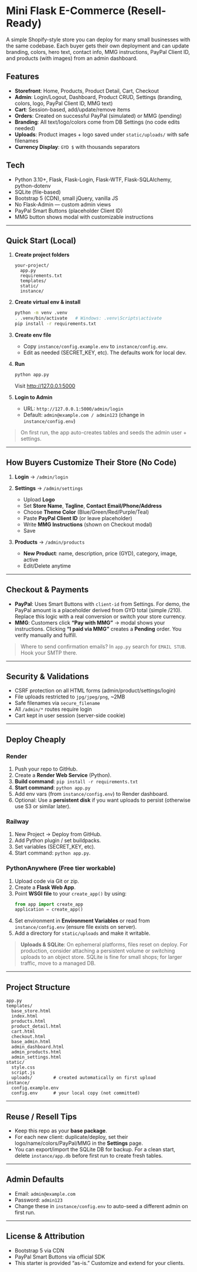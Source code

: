 # Mini Flask E-Commerce (Resell-Ready)

A simple Shopify-style store you can deploy for many small businesses with the same codebase. Each buyer gets their own deployment and can update branding, colors, hero text, contact info, MMG instructions, PayPal Client ID, and products (with images) from an admin dashboard.

## Features

- **Storefront**: Home, Products, Product Detail, Cart, Checkout
- **Admin**: Login/Logout, Dashboard, Product CRUD, Settings (branding, colors, logo, PayPal Client ID, MMG text)
- **Cart**: Session-based, add/update/remove items
- **Orders**: Created on successful PayPal (simulated) or MMG (pending)
- **Branding**: All text/logo/colors come from DB Settings (no code edits needed)
- **Uploads**: Product images + logo saved under `static/uploads/` with safe filenames
- **Currency Display**: `GYD $` with thousands separators

## Tech

- Python 3.10+, Flask, Flask-Login, Flask-WTF, Flask-SQLAlchemy, python-dotenv
- SQLite (file-based)
- Bootstrap 5 (CDN), small jQuery, vanilla JS
- No Flask-Admin — custom admin views
- PayPal Smart Buttons (placeholder Client ID)
- MMG button shows modal with customizable instructions

---

## Quick Start (Local)

1. **Create project folders**
   ```
   your-project/
     app.py
     requirements.txt
     templates/
     static/
     instance/
   ```

2. **Create virtual env & install**
   ```bash
   python -m venv .venv
   . .venv/bin/activate   # Windows: .venv\Scripts\activate
   pip install -r requirements.txt
   ```

3. **Create env file**
   - Copy `instance/config.example.env` to `instance/config.env`.
   - Edit as needed (SECRET_KEY, etc). The defaults work for local dev.

4. **Run**
   ```bash
   python app.py
   ```
   Visit http://127.0.0.1:5000

5. **Login to Admin**
   - URL: `http://127.0.0.1:5000/admin/login`
   - Default: `admin@example.com / admin123` (change in `instance/config.env`)

> On first run, the app auto-creates tables and seeds the admin user + settings.

---

## How Buyers Customize Their Store (No Code)

1. **Login** → `/admin/login`
2. **Settings** → `/admin/settings`
   - Upload **Logo**
   - Set **Store Name**, **Tagline**, **Contact Email/Phone/Address**
   - Choose **Theme Color** (Blue/Green/Red/Purple/Teal)
   - Paste **PayPal Client ID** (or leave placeholder)
   - Write **MMG Instructions** (shown on Checkout modal)
   - Save

3. **Products** → `/admin/products`
   - **New Product**: name, description, price (GYD), category, image, active
   - Edit/Delete anytime

---

## Checkout & Payments

- **PayPal**: Uses Smart Buttons with `client-id` from Settings. For demo, the PayPal amount is a placeholder derived from GYD total (simple /210). Replace this logic with a real conversion or switch your store currency.
- **MMG**: Customers click **“Pay with MMG”** → modal shows your instructions. Clicking **“I paid via MMG”** creates a **Pending** order. You verify manually and fulfill.

> Where to send confirmation emails? In `app.py` search for `EMAIL STUB`. Hook your SMTP there.

---

## Security & Validations

- CSRF protection on all HTML forms (admin/product/settings/login)
- File uploads restricted to `jpg/jpeg/png`, ~2MB
- Safe filenames via `secure_filename`
- All `/admin/*` routes require login
- Cart kept in user session (server-side cookie)

---

## Deploy Cheaply

### Render
1. Push your repo to GitHub.
2. Create a **Render Web Service** (Python).
3. **Build command**: `pip install -r requirements.txt`
4. **Start command**: `python app.py`
5. Add env vars (from `instance/config.env`) to Render dashboard.
6. Optional: Use a **persistent disk** if you want uploads to persist (otherwise use S3 or similar later).

### Railway
1. New Project → Deploy from GitHub.
2. Add Python plugin / set buildpacks.
3. Set variables (SECRET_KEY, etc).
4. Start command: `python app.py`.

### PythonAnywhere (Free tier workable)
1. Upload code via Git or zip.
2. Create a **Flask Web App**.
3. Point **WSGI file** to your `create_app()` by using:
   ```python
   from app import create_app
   application = create_app()
   ```
4. Set environment in **Environment Variables** or read from `instance/config.env` (ensure file exists on server).
5. Add a directory for `static/uploads` and make it writable.

> **Uploads & SQLite**: On ephemeral platforms, files reset on deploy. For production, consider attaching a persistent volume or switching uploads to an object store. SQLite is fine for small shops; for larger traffic, move to a managed DB.

---

## Project Structure

```
app.py
templates/
  base_store.html
  index.html
  products.html
  product_detail.html
  cart.html
  checkout.html
  base_admin.html
  admin_dashboard.html
  admin_products.html
  admin_settings.html
static/
  style.css
  script.js
  uploads/        # created automatically on first upload
instance/
  config.example.env
  config.env      # your local copy (not committed)
```

---

## Reuse / Resell Tips

- Keep this repo as your **base package**.
- For each new client: duplicate/deploy, set their logo/name/colors/PayPal/MMG in the **Settings** page.
- You can export/import the SQLite DB for backup. For a clean start, delete `instance/app.db` before first run to create fresh tables.

---

## Admin Defaults

- Email: `admin@example.com`
- Password: `admin123`
- Change these in `instance/config.env` to auto-seed a different admin on first run.

---

## License & Attribution

- Bootstrap 5 via CDN
- PayPal Smart Buttons via official SDK
- This starter is provided “as-is.” Customize and extend for your clients.
